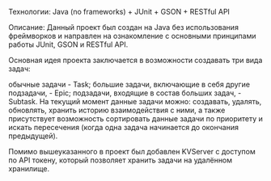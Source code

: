 Технологии: Java (no frameworks) + JUnit + GSON + RESTful API

Описание: Данный проект был создан на Java без использования фреймворков и направлен на ознакомление с основными принципами работы JUnit, GSON и RESTful API.

Основная идея проекта заключается в возможности создавать три вида задач:

обычные задачи - Task;
большие задачи, включающие в себя другие подзадачи, - Epic;
подзадачи, входящие в состав больших задач, - Subtask.
На текущий момент данные задачи можно: создавать, удалять, обновлять, хранить историю взаимодействия с ними, а также присутствует возможность сортировать данные задачи по приоритету и искать пересечения (когда одна задача начинается до окончания предыдущей).

Помимо вышеуказанного в проект был добавлен KVServer с доступом по API токену, который позволяет хранить задачи на удалённом хранилище.
